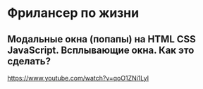 # Фрилансер по жизни

## Модальные окна (попапы) на HTML CSS JavaScript. Всплывающие окна. Как это сделать?

https://www.youtube.com/watch?v=qoO1ZNi1LyI
